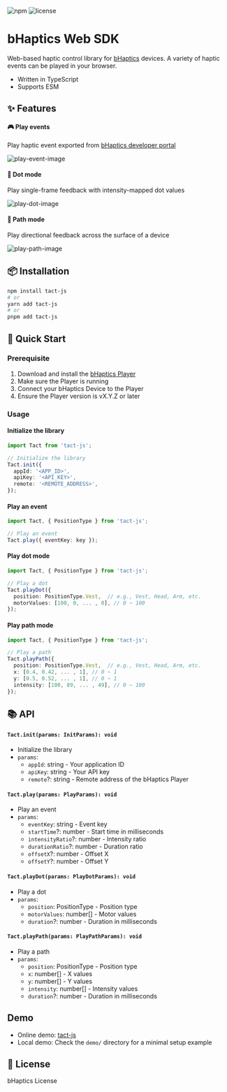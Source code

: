 ![npm](https://img.shields.io/npm/v/tact-js)
![license](https://img.shields.io/npm/l/tact-js)

# bHaptics Web SDK

Web-based haptic control library for [bHaptics](https://www.bhaptics.com/) devices. A variety of haptic events can be played in your browser.

- Written in TypeScript
- Supports ESM

## ✨ Features

#### 🎮 Play events

Play haptic event exported from [bHaptics developer portal](https://developer.bhaptics.com/applications)

![play-event-image]()

#### 🔵 Dot mode

Play single-frame feedback with intensity-mapped dot values

![play-dot-image]()

#### 🧭 Path mode

Play directional feedback across the surface of a device

![play-path-image]()

## 📦 Installation

```bash
npm install tact-js
# or
yarn add tact-js
# or
pnpm add tact-js
```

## 🚀 Quick Start

### Prerequisite

1. Download and install the [bHaptics Player](https://www.bhaptics.com/software/player/?type=pcplayer)
2. Make sure the Player is running
3. Connect your bHaptics Device to the Player
4. Ensure the Player version is vX.Y.Z or later

### Usage

#### Initialize the library

```ts
import Tact from 'tact-js';

// Initialize the library
Tact.init({
  appId: '<APP_ID>',
  apiKey: '<API_KEY>',
  remote: '<REMOTE_ADDRESS>',
});
```

#### Play an event

```ts
import Tact, { PositionType } from 'tact-js';

// Play an event
Tact.play({ eventKey: key });
```

#### Play dot mode

```ts
import Tact, { PositionType } from 'tact-js';

// Play a dot
Tact.playDot({
  position: PositionType.Vest,  // e.g., Vest, Head, Arm, etc.
  motorValues: [100, 0, ... , 0], // 0 ~ 100
});
```

#### Play path mode

```ts
import Tact, { PositionType } from 'tact-js';

// Play a path
Tact.playPath({
  position: PositionType.Vest,  // e.g., Vest, Head, Arm, etc.
  x: [0.4, 0.42, ... , 1], // 0 ~ 1
  y: [0.5, 0.52, ... , 1], // 0 ~ 1
  intensity: [100, 89, ... , 49], // 0 ~ 100
});
```

## 📚 API

#### `Tact.init(params: InitParams): void`

- Initialize the library
- `params`:
  - `appId`: string - Your application ID
  - `apiKey`: string - Your API key
  - `remote`?: string - Remote address of the bHaptics Player

#### `Tact.play(params: PlayParams): void`

- Play an event
- `params`:
  - `eventKey`: string - Event key
  - `startTime`?: number - Start time in milliseconds
  - `intensityRatio`?: number - Intensity ratio
  - `durationRatio`?: number - Duration ratio
  - `offsetX`?: number - Offset X
  - `offsetY`?: number - Offset Y

#### `Tact.playDot(params: PlayDotParams): void`

- Play a dot
- `params`:
  - `position`: PositionType - Position type
  - `motorValues`: number[] - Motor values
  - `duration`?: number - Duration in milliseconds

#### `Tact.playPath(params: PlayPathParams): void`

- Play a path
- `params`:
  - `position`: PositionType - Position type
  - `x`: number[] - X values
  - `y`: number[] - Y values
  - `intensity`: number[] - Intensity values
  - `duration`?: number - Duration in milliseconds

## Demo

- Online demo: [tact-js](https://tact-js2-demo.vercel.app/)
- Local demo: Check the `demo/` directory for a minimal setup example

## 🪪 License

bHaptics License
